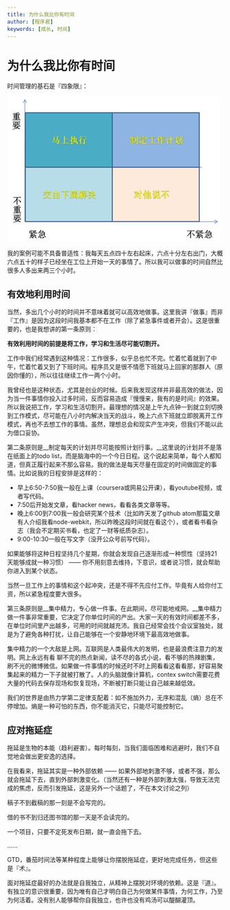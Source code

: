 ```yaml
---
title: 为什么我比你有时间
author: [程序君]
keywords: [成长, 时间]
---
```


# 为什么我比你有时间

时间管理的基石是『四象限』：

![时间管理四象限](assets/time_mgmt.jpg)

我的案例可能不具备普适性：我每天五点四十左右起床，六点十分左右出门，大概六点五十的样子已经坐在工位上开始一天的事情了。所以我可以做事的时间自然比很多人多出来两三个小时。

## 有效地利用时间

当然，多出几个小时的时间并不意味着就可以高效地做事。这里我讲『做事』而非『工作』是因为这段时间我基本都不在工作（除了紧急事件或者开会）。这是很重要的，也是我想讲的第一条原则：

__有效利用时间的前提是将工作，学习和生活尽可能切割开。__

工作中我们经常遇到这种情况：工作很多，似乎总也忙不完。忙着忙着就到了中午，忙着忙着又到了下班时间。程序员又是很不情愿下班就马上回家的那群人（原因你懂的），所以往往继续工作一两个小时。

我曾经也是这种状态，尤其是创业的时候。后来我发现这样并非最高效的做法，因为当一件事情你投入过多时间，反而容易造成『慢慢来，我有的是时间』的效果。所以我说把工作，学习和生活切割开。最理想的情况是上午九点钟一到就立刻切换到工作模式，尽可能在八小时内解决当天的战斗，晚上六点下班就立即脱离开工作模式，再也不去想工作的事情。虽然，理想总会和现实产生冲突，但我们不能以此为借口妥协。

第二条原则是__制定每天的计划并尽可能按照计划行事。__这里说的计划并不是落在纸面上的todo list，而是脑海中的一个今日日程。这个说起来简单，每个人都知道，但真正履行起来不那么容易。我的做法是每天尽量在固定的时间做固定的事情。比如说我的日程安排是这样的：

* 早上6:50-7:50我一般在上课（coursera或网易公开课），看youtube视频，或者写代码。
* 7:50后开始发文章，看hacker news，看看各类文章等等。
* 晚上6:00到7:00我一般会研究某个技术（比如昨天发了github atom那篇文章有人介绍我看node-webkit，所以昨晚这段时间就在看这个），或者看书看杂志（我会不定期买书看，也定了一财等纸质杂志）。
* 9:00-10:30一般在写文字（没开公众号前写代码）。

如果能够将这种日程坚持几个星期，你就会发现自己逐渐形成一种惯性（坚持21天能够成就一种习惯） —— 你不用刻意去维持，下意识，或者说习惯，就会帮助你进入到某个状态。

当然一旦工作上的事情和这个起冲突，还是不得不先应付工作。毕竟有人给你付工资，所以紧急程度要大很多。

第三条原则是__集中精力，专心做一件事。在此期间，尽可能地戒网。__集中精力做一件事非常重要，它决定了你单位时间的产出。大家一天的有效时间都差不多，在单位时间里产出越多，可用的时间就越充沛。我自己经常会找个会议室独处，就是为了避免各种打扰，让自己能够在一个安静地环境下最高效地做事。

集中精力的一个大敌是上网。互联网是人类最伟大的发明，也是最浪费注意力的发明。网上永远有看
聊不完的热点新闻，读不尽的各式小说，看不够的热辣剧集，刷不光的微博微信。如果做一件事情的时候还时不时上网看看这看看那，好容易聚集起来的精力一下子就被打散了。人的头脑就像计算机，contex switch需要花费大量的代码去保存现场和恢复现场，不断被打断只能让自己越来越低效。

我们的世界是由热力学第二定律支配着：如不施加外力，无序和混乱（熵）总在不停增加。熵是一种可怕的东西，你不能消灭它，只能尽可能控制它。

## 应对拖延症

拖延是生物的本能（趋利避害）。每时每刻，当我们面临困难和逃避时，我们不自觉地会做出更安逸的选择。

在我看来，拖延其实是一种外部依赖 —— 如果外部地刺激不够，或者不强，那么就会拖延下去，直到外部刺激变化。（当然还有一种是外部刺激太强，导致无法完成的焦虑，反而引发拖延，这是另外一个话题了，不在本文讨论之列）

稿子不到截稿的那一刻是不会写完的。

借的书不到归还图书馆的那一天是不会读完的。

一个项目，只要不定死发布日期，就一直会拖下去。

......

GTD，番茄时间法等某种程度上能够让你摆脱拖延症，更好地完成任务，但这些是『术』。

面对拖延症最好的办法就是自我独立，从精神上摆脱对环境的依赖。这是『道』。有独立的意识很重要，因为唯有自己才明白自己为何做某件事情，为何工作，乃至为何活着。没有别人能够帮你自我独立，也许也没有鸡汤可以醍醐灌顶。
